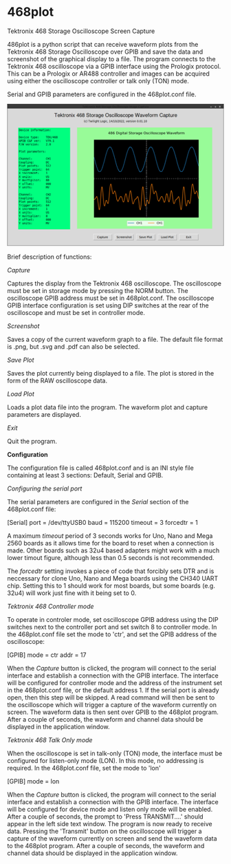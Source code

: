 # 468plot
Tektronix 468 Storage Oscilloscope Screen Capture

486plot is a python script that can receive waveform plots from the Tektronix 468 Storage Oscilloscope over GPIB and save the data and screenshot of the graphical display to a file. The program connects to the Tektronix 468 oscilloscope via a GPIB interface using the Prologix protocol. This can be a Prologix or AR488 controller and images can be acquired using either the oscilloscope controller or talk only (TON) mode.

Serial and GPIB parameters are configured in the 468plot.conf file.

![screenshot](https://github.com/Twilight-Logic/468plot/blob/main/images/Screenshot.png)

Brief description of functions:


<i>Capture</i>

Captures the display from the Tektronix 468 oscilloscope. The oscilloscope must be set in storage mode by pressing the NORM button. The oscilloscope GPIB address must be set in 468plot.conf. The oscilloscope GPIB interface configuration is set using DIP switches at the rear of the oscilloscope and must be set in controller mode.


<i>Screenshot</i>

Saves a copy of the current waveform graph to a file. The default file format is .png, but .svg and .pdf can also be selected.


<i>Save Plot</i>

Saves the plot currently being displayed to a file. The plot is stored in the form of the RAW oscilloscope data.


<i>Load Plot</i>

Loads a plot data file into the program. The waveform plot and capture parameters are displayed.


<i>Exit</i>

Quit the program.


<b>Configuration</b>

The configuration file is called 468plot.conf and is an INI style file containing at least 3 sections: Default, Serial and GPIB.

<i>Configuring the serial port</i>

The serial parameters are configured in the <i>Serial</i> section of the 468plot.conf file:

[Serial]
port = /dev/ttyUSB0
baud = 115200
timeout = 3
forcedtr = 1

A maximum <i>timeout</i> period of 3 seconds works for Uno, Nano and Mega 2560 boards as it allows time for the board to reset when a connection is made. Other boards such as 32u4 based adapters might work with a much lower timout figure, although less than 0.5 seconds is not recommended.

The <i>forcedtr</i> setting invokes a piece of code that forcibly sets DTR and is neccessary for clone Uno, Nano and Mega boards using the CH340 UART chip. Setting this to 1 should work for most boards, but some boards (e.g. 32u4) will work just fine with it being set to 0.


<i>Tektronix 468 Controller mode</i>

To operate in controler mode, set oscilloscope GPIB address using the DIP switches next to the controller port and set switch 8 to controller mode. In the 468plot.conf file set the mode to 'ctr', and set the GPIB address of the oscilloscope:

[GPIB]
mode = ctr
addr = 17

When the <i>Capture</I> button is clicked, the program will connect to the serial interface and establish a connection with the GPIB interface. The interface will be configured for controller mode and the address of the instrument set in the 468plot.conf file, or the default address 1. If the serial port is already open, then this step will be skipped. A read command will then be sent to the oscilloscope which will trigger a capture of the waveform currently on screen. The waveform data is then sent over GPIB to the 468plot program. After a couple of seconds, the waveform and channel data should be displayed in the application window.


<i>Tektronix 468 Talk Only mode</i>

When the oscilloscope is set in talk-only (TON) mode, the interface must be configured for listen-only mode (LON). In this mode, no addressing is required. In the 468plot.conf file, set the mode to 'lon'

[GPIB]
mode = lon

When the <i>Capture</I> button is clicked, the program will connect to the serial interface and establish a connection with the GPIB interface. The interface will be configured for device mode and listen only mode will be enabled. After a couple of seconds, the prompt to 'Press TRANSMIT....' should appear in the left side text window. The program is now ready to receive data. Pressing the 'Transmit' button on the oscilloscope will trigger a capture of the waveform currently on screen and send the waveform data to the 468plot program. After a couple of seconds, the waveform and channel data should be displayed in the application window.


